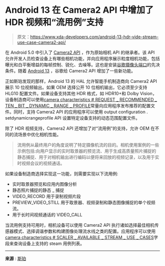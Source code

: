 # Android 13 在 Camera2 API 中增加了 HDR 视频和“流用例”支持

> 原文：<https://www.xda-developers.com/android-13-hdr-vide-stream-use-case-camera2-api/>

在 Android 5.0 中引入了 [Camera2 API](https://www.xda-developers.com/camera2-api/#whatiscamera2api) ，作为原始相机 API 的继承者。该 API 允许开发人员检查设备上有哪些相机功能，并向应用程序展示粒度相机功能，包括曝光和白平衡增益的每帧控制、锐化、去噪等。这也是安装[谷歌摄像头端口](https://www.xda-developers.com/google-camera-port-hub/)的先决条件。随着 [Android 13](https://www.xda-developers.com/tag/android13/) ，谷歌给 Camera2 API 增加了一些新功能。

正如斯珀发现的那样，Android 13 的 HAL 允许智能手机制造商向 Camera2 API 展示 10 位视频输出。如果 OEM 选择公开 10 位相机输出，它必须至少支持 HLG10 配置文件。如果设备支持其他 HDR 格式，如 HDR10+和 Dolby Vision，设备制造商可以使用[camera characteristics # REQUEST _ RECOMMENDED _ TEN _ BIT _ DYNAMIC _ RANGE _ PROFILE](https://developer.android.com/reference/android/hardware/camera2/CameraCharacteristics#REQUEST_RECOMMENDED_TEN_BIT_DYNAMIC_RANGE_PROFILE)常量向应用程序发布推荐的配置文件。同时，支持 Camera2 API 的应用程序可以使用 output configuration . setdynamicrangeprofile API 设置特定设备支持的动态范围配置文件。

除了 HDR 视频支持，Camera2 API 还增加了对“流用例”的支持，允许 OEM 在不同的流场景中优化相机性能。

> 流用例从最终用户的角度说明了特定摄像机流的目的。相机使用案例的一些示例包括:向用户显示的实时取景器的预览流、用于生成高质量照片捕捉的静态捕捉、用于对相机输出进行编码以便将来回放的视频记录，以及用于实时视频会议的视频通话。

如果设备制造商选择实现这一功能，则需要实现以下流用例:

*   实时取景器预览和应用内图像分析
*   静态照片捕捉的静态 _ 捕捉
*   VIDEO_RECORD 用于录制视频片段
*   PREVIEW_VIDEO_STILL 用于取景器、视频录制和静态图像捕捉的单个视频流。
*   用于长时间视频通话的 VIDEO_CALL

当流用例支持可用时，相机设备可以使用 Camera2 API 执行诸如选择最佳相机传感器模式、选择调谐参数和构建图像处理流水线之类的配置。应用程序可以使用[camera characteristics # SCALER _ AVAILABLE _ STREAM _ USE _ CASES](https://developer.android.com/reference/android/hardware/camera2/CameraCharacteristics#SCALER_AVAILABLE_STREAM_USE_CASES)字段来查询设备上支持的 steam 用例列表。

* * *

**来源** : [斯珀](https://blog.esper.io/android-13-deep-dive/#camera2_hdr_video)